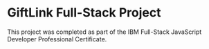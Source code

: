 # GiftLink Full-Stack Project
This project was completed as part of the IBM Full-Stack JavaScript Developer Professional Certificate.
